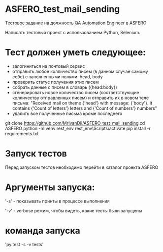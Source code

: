 # ASFERO_test_mail_sending
Тестовое задание на должность QA Automation Engineer в ASFERO

Написать тестовый проект с использованием Python, Selenium.

# Тест должен уметь следующее:

- залогиниться на почтовый сервис
- отправить любое колличество писем (в данном случае самому себе) с заполненными полями: head, body
- проверить статус получения этих писем
- собрать данные с писем в словарь ({head:body})
- сгенерировать новое количество писем (соответствующие колличеству отправленных писем) и отправить их в новом теле письма:
"Received mail on theme {'head'} with message: {'body'}. It contains {'Count of letters'} letters and {'Count of numbers'} numbers"
- удалить все полученные письма кроме последнего


git clone https://github.com/MrIvanDii/ASFERO_test_mail_sending
cd ASFERO
python -m venv rest_env
rest_env\Scripts\activate
pip install -r requirements.txt

# Запуск тестов

Перед запуском тестов необходимо перейти в каталог проекта ASFERO


# Аргументы запуска:

'-s' - показывать принты в процессе выполнения

'-v' - verbose режим, чтобы видеть, какие тесты были запущены

# команда запуска

'py.test -s -v tests'
